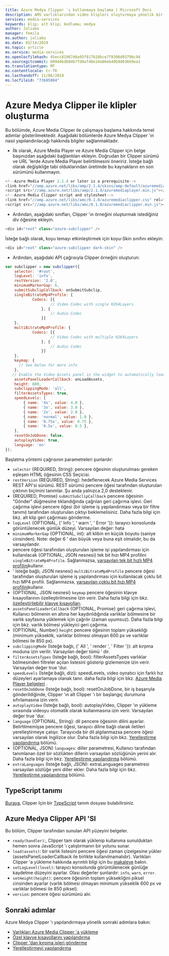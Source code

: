 ```yaml
---
title: Azure Medya Clipper 'ı kullanmaya başlama | Microsoft Docs
description: AMS varlıklarından video klipleri oluşturmaya yönelik bir araç olan Azure Media Clipper 'ı kullanmaya başlama
services: media-services
keywords: klip; alt klip; kodlama; medya
author: Juliako
manager: femila
ms.author: juliako
ms.date: 03/14/2019
ms.topic: article
ms.service: media-services
ms.openlocfilehash: 45ecc81967d6a95f817b10bce7f8396d9379bc94
ms.sourcegitcommit: 609d4bdb0467fd0af40e14a86eb40b9d03669ea1
ms.translationtype: MT
ms.contentlocale: tr-TR
ms.lasthandoff: 11/06/2019
ms.locfileid: "73685084"
---
```

# <a name="create-clips-with-azure-media-clipper"></a>Azure Medya Clipper ile klipler oluşturma
Bu bölümde, Azure Media Clipper ile çalışmaya başlama hakkında temel adımlar gösterilmektedir. Aşağıdaki bölümlerde Azure Medya Clipper 'ın nasıl yapılandırılacağı hakkında bilgiler sağlanmaktadır.

- İlk olarak, Azure Media Player ve Azure Media Clipper için belge başınızdan aşağıdaki bağlantıları ekleyin. Doğrudan bir Clipper sürümü ve URL 'lerde Azure Media Player belirtilmesini öneririz. İsteğe bağlı olarak değişikliğe tabi olduklarından üretimde bu kaynakların en son sürümünü kullanmayın.

```javascript
<!--Azure Media Player 2.1.4 or later is a prerequisite-->
<link href="//amp.azure.net/libs/amp/2.1.4/skins/amp-default/azuremediaplayer.min.css" rel="stylesheet">
<script src="//amp.azure.net/libs/amp/2.1.4/azuremediaplayer.min.js"></script>
<!--Azure Media Clipper script and stylesheet-->
<link href="//amp.azure.net/libs/amc/0.1.0/azuremediaclipper.css" rel="stylesheet">
<script src="//amp.azure.net/libs/amc/0.1.0/azuremediaclipper.min.js"></script>
```

- Ardından, aşağıdaki sınıfları, Clipper 'ın örneğini oluşturmak istediğiniz div öğesine ekleyin.

```javascript
<div id="root" class="azure-subclipper" />
```

İsteğe bağlı olarak, koyu temayı etkinleştirmek için koyu-Skin sınıfını ekleyin:

```javascript
<div id="root" class="azure-subclipper dark-skin" />
```

- Ardından, aşağıdaki API çağrısıyla Clipper örneğini oluşturun:

```javascript
var subclipper = new subclipper({
    selector: '#root',
    logLevel: 'info',
    restVersion: '2.0',
    minimumMarkerGap: 6,
    submitSubclipCallback: onSubmitSubclip,
    singleBitrateMp4Profile: {
            Codecs: [{
                    // Video Codec with single H264Layers
                }, {
                    // Audio Codec
                }]
    },
    multiBitrateMp4Profile: {
            Codecs: [{
                    // Video Codec with multiple H264Layers
                }, {
                    // Audio Codec
                }]
    },
    keymap: {
      // See below for more info
    },
   // Enable the Video Assets panel in the widget to automatically load assets (input contract)
    assetsPanelLoaderCallback: onLoadAssets,
    height: 600,
    subclippingMode: 'all',
    filterAssetsTypes: true,
    speedLevels: [
        { name: '4x', value: 4.0 },
        { name: '3x', value: 3.0 },
        { name: '2x', value: 2.0 },
        { name: 'normal', value: 1.0 },
        { name: '0.75x', value: 0.75 },
        { name: '0.5x', value: 0.5 },
    ],
    resetOnJobDone: false,
    autoplayVideo: true,
    language: 'en'    
});
```

Başlatma yöntemi çağrısının parametreleri şunlardır:
- `selector` {REQUIRED, String}: pencere öğesinin oluşturulması gereken eşleşen HTML öğesinin CSS Seçicisi.
- `restVersion` {REQUIRED, String}: hedeflenecek Azure Media Services REST API'si sürümü. REST sürümü pencere öğesi tarafından oluşturulan çıktının biçimini tanımlar. Şu anda yalnızca 2,0 desteklenir.
- {REQUIRED, Promise} `submitSubclipCallback` pencere öğesinin "Gönder" düğmesine tıklandığında çağrılan geri çağırma işlevi. Geri çağırma işlevi pencere öğesi (bir işleme iş yapılandırması veya bir filtre tanımı) tarafından oluşturulan çıktıyı beklemelisiniz. Daha fazla bilgi için bkz. alt klip geri çağırması gönderme.
- `logLevel` {OPTIONAL, {' Info ', ' warn ', ' Error '}}: tarayıcı konsolunda görüntülenecek günlük düzeyi. Varsayılan değer: hata
- `minimumMarkerGap` {OPTIONAL, int}: alt klibin en küçük boyutu (saniye cinsinden). Note: değer 6 ' dan büyük veya buna eşit olmalıdır, bu da varsayılandır.
- pencere öğesi tarafından oluşturulan işleme işi yapılandırması için kullanılacak {OPTIONAL, JSON nesnesi} tek bit hızı MP4 profilini `singleBitrateMp4Profile`. Sağlanmazsa, [varsayılan tek bit hızlı MP4 profilini](https://docs.microsoft.com/azure/media-services/media-services-mes-preset-h264-single-bitrate-1080p)kullanır.
- ' Isteğe bağlı, JSON nesnesi} `multiBitrateMp4Profile` pencere öğesi tarafından oluşturulan işleme iş yapılandırması için kullanılacak çoklu bit hızı MP4 profili. Sağlanmazsa, [varsayılan çoklu bit hızı MP4 profilini](https://docs.microsoft.com/azure/media-services/media-services-mes-preset-h264-multiple-bitrate-1080p)kullanır.
- {OPTIONAL, JSON nesnesi} `keymap` pencere öğesinin klavye kısayollarının özelleştirilmesine Izin verir. Daha fazla bilgi için bkz. [özelleştirilebilir klavye kısayolları](media-services-azure-media-clipper-keyboard-shortcuts.md).
- `assetsPanelLoaderCallback` {OPTIONAL, Promise} geri çağırma işlevi, Kullanıcı bölmenin en altına her kaydırıldığında varlıklar bölmesine bir varlık sayfasına yüklemek için çağrılır (zaman uyumsuz). Daha fazla bilgi için bkz. varlık bölmesi yükleyici geri çağırma.
- {OPTIONAL, Number} `height` pencere öğesinin toplam yüksekliği (minimum yükseklik, varlıklar bölmesi olmayan 600 px ve varlıklar bölmesi ile 850 px).
- `subclippingMode` (Isteğe bağlı, {' All ', ' render ', ' Filter '}): alt kırpma moduna izin verilir. Varsayılan değer tümü ' dir.
- `filterAssetsTypes` (Isteğe bağlı, bool): filterAssetsTypes varlıklar bölmesinden filtreler açılan listesini gösterip gizlemenize izin verir. Varsayılan değer true 'dur.
- `speedLevels` (Isteğe bağlı, dizi): speedLevels, video oynatıcı için farklı hız düzeyleri ayarlamaya olanak tanır. daha fazla bilgi için bkz. [Azure Media Player belgeleri](https://amp.azure.net/libs/amp/latest/docs/#amp.player.playbackspeedoptions) .
- `resetOnJobDone` (Isteğe bağlı, bool): resetOnJobDone, bir iş başarıyla gönderildiğinde, Clipper 'ın alt Clipper 'ı bir başlangıç durumuna sıfırlamasına izin verir.
- `autoplayVideo` (Isteğe bağlı, bool): autoplayVideo, Clipper 'ın yükleme sırasında videoyu otomatik olarak kullanmasına izin verir. Varsayılan değer true 'dur.
- `language` {OPTIONAL, String}: dil pencere öğesinin dilini ayarlar. Belirtilmemişse pencere öğesi, tarayıcı diline bağlı olarak iletileri yerelleştirmeye çalışır. Tarayıcıda bir dil algılanmazsa pencere öğesi varsayılan olarak Ingilizce olur. Daha fazla bilgi için bkz. [Yerelleştirme yapılandırma](media-services-azure-media-clipper-localization.md) bölümü.
- {OPTIONAL, JSON} `languages`: diller parametresi, Kullanıcı tarafından tanımlanan özel bir sözlükten dillerin varsayılan sözlüğünün yerini alır. Daha fazla bilgi için bkz. [Yerelleştirme yapılandırma](media-services-azure-media-clipper-localization.md) bölümü.
- `extraLanguages` (Isteğe bağlı, JSON): extraLanguages parametresi varsayılan sözlüğe yeni diller ekler. Daha fazla bilgi için bkz. [Yerelleştirme yapılandırma](media-services-azure-media-clipper-localization.md) bölümü.

## <a name="typescript-definition"></a>TypeScript tanımı
[Buraya](https://amp.azure.net/libs/amc/latest/azuremediaclipper.d.ts), Clipper Için bir [TypeScript](https://www.typescriptlang.org/) tanım dosyası bulabilirsiniz.

## <a name="azure-media-clipper-api"></a>Azure Medya Clipper API 'SI
Bu bölüm, Clipper tarafından sunulan API yüzeyini belgeler.

- `ready(handler)`:, Clipper tam olarak yüklenip kullanıma sunulduktan hemen sonra JavaScript 'ı çalıştırmanın bir yolunu sunar.
- `load(assets)`: bir varlık listesini pencere öğesi zaman çizelgesine yükler (assetsPanelLoaderCallback ile birlikte kullanılmamalıdır). Varlıkları Clipper 'a yükleme hakkında ayrıntılı bilgi için bu [makaleye](media-services-azure-media-clipper-load-assets.md) bakın.
- `setLogLevel(level)`: tarayıcı konsolunda görüntülenecek günlüğe kaydetme düzeyini ayarlar. Olası değerler şunlardır: `info`, `warn`, `error`.
- `setHeight(height)`: pencere öğesinin toplam yüksekliğini piksel cinsinden ayarlar (varlık bölmesi olmayan minimum yükseklik 600 px ve varlıklar bölmesi ile 850 piksel).
- `version`: pencere öğesi sürümünü alır.

## <a name="next-steps"></a>Sonraki adımlar
Azure Medya Clipper 'ı yapılandırmaya yönelik sonraki adımlara bakın:
- [Varlıkları Azure Media Clipper 'a yükleme](media-services-azure-media-clipper-load-assets.md)
- [Özel klavye kısayollarını yapılandırma](media-services-azure-media-clipper-keyboard-shortcuts.md)
- [Clipper 'dan kırpma işleri gönderme](media-services-azure-media-clipper-submit-job.md)
- [Yerelleştirmeyi yapılandırma](media-services-azure-media-clipper-localization.md)

